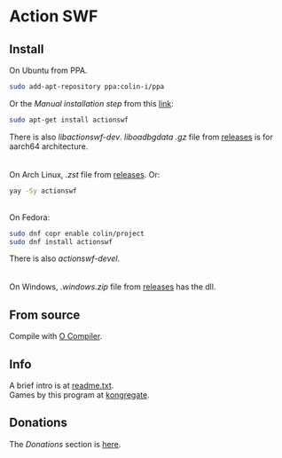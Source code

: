 # Action SWF

## Install
On Ubuntu from PPA.
```sh
sudo add-apt-repository ppa:colin-i/ppa
```
Or the *Manual installation step* from this [link](https://gist.github.com/colin-i/e324e85e0438ed71219673fbcc661da6):
```sh
sudo apt-get install actionswf
```
There is also <i>libactionswf-dev</i>. <i>liboadbgdata</i> <i>.gz</i> file from [releases](https://github.com/colin-i/actionswf/releases) is for aarch64 architecture.\
\
\
On Arch Linux, <i>.zst</i> file from [releases](https://github.com/colin-i/edor/releases). Or:
```sh
yay -Sy actionswf
```
\
On Fedora:
```sh
sudo dnf copr enable colin/project
sudo dnf install actionswf
```
There is also <i>actionswf-devel</i>.\
\
\
On Windows, <i>.windows.zip</i> file from [releases](https://github.com/colin-i/actionswf/releases) has the dll.

## From source
Compile with [O Compiler](https://github.com/colin-i/o).

## Info
A brief intro is at [readme.txt](https://raw.githubusercontent.com/colin-i/actionswf/master/readme.txt).\
Games by this program at [kongregate](https://www.kongregate.com/accounts/bitplayer/games?filter=favorites&sort=gameplays).

[//]: # (https://www.kongregate.com/games/bitplayer)
<!--- but with no sort --->

## Donations
The *Donations* section is [here](https://gist.github.com/colin-i/e324e85e0438ed71219673fbcc661da6).
